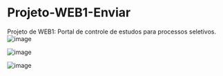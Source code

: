 # Projeto-WEB1-Enviar
Projeto de WEB1: Portal de controle de estudos para processos seletivos.
![image](https://github.com/andrefernandeslp1/Projeto-WEB1-Enviar/assets/92834067/745d98fb-b54b-45d1-b977-71ee4180219c)

![image](https://github.com/andrefernandeslp1/Projeto-WEB1-Enviar/assets/92834067/fe1656a4-6a4f-45bf-8645-2c3d074015c7)

![image](https://github.com/andrefernandeslp1/Projeto-WEB1-Enviar/assets/92834067/5ed5e1d1-21ee-4d04-afb4-21bd25cc83e8)

